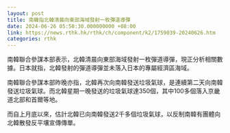 ```yaml
---
layout: post
title: 南韓指北韓清晨向東部海域發射一枚彈道導彈
date: 2024-06-26 05:50:30.000000000 +08:00
link: https://news.rthk.hk/rthk/ch/component/k2/1759039-20240626.htm
categories: rthk
---
```


南韓聯合參謀本部表示，北韓清晨向東部海域發射一枚彈道導彈，現正分析相關數據。日本就指，北韓發射的彈道導彈並未落入日本的專屬經濟區海域。

南韓聯合參謀本部昨晚亦指，北韓再次向南韓發送垃圾氣球，是連續第二天向南韓發送垃圾氣球。而北韓星期一晚發送的垃圾氣球達350個，其中100多個落入京畿道北部和首爾等地。

而自上月底以來，估計北韓已向南韓發送2千多個垃圾氣球，以反制南韓有團體向北韓散發反平壤宣傳傳單。
